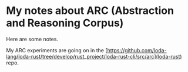 # My notes about ARC (Abstraction and Reasoning Corpus)

Here are some notes.

My ARC experiments are going on in the [https://github.com/loda-lang/loda-rust/tree/develop/rust_project/loda-rust-cli/src/arc](loda-rust) repo.

